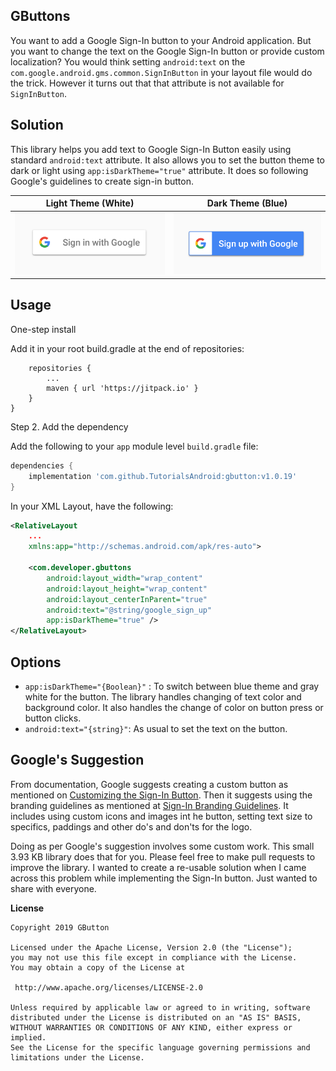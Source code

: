 **GButtons**
---

You want to add a Google Sign-In button to your Android application. But you want to change the text on the Google Sign-In button or provide custom localization? You would think setting `android:text` on the `com.google.android.gms.common.SignInButton` in your layout file would do the trick. However it turns out that that attribute is not available for `SignInButton`. 

**Solution**
---

This library helps you add text to Google Sign-In Button easily using standard `android:text` attribute. It also allows you to set the button theme to dark or light using `app:isDarkTheme="true"` attribute. It does so following Google's guidelines to create sign-in button.

Light Theme (White)        |  Dark Theme (Blue)
:-------------------------:|:-------------------------:
![Google Sign-In Light](images/GoogleSignInLight.png)  |  ![Google Sign-In Dark](images/GoogleSignUpDark.png)


**Usage**
---

One-step install

Add it in your root build.gradle at the end of repositories:

```allprojects {
	repositories {
		...
		maven { url 'https://jitpack.io' }
	}
}
```

Step 2. Add the dependency

Add the following to your `app` module level `build.gradle` file:

```gradle
dependencies {
    implementation 'com.github.TutorialsAndroid:gbutton:v1.0.19'
}
```

In your XML Layout, have the following:

```xml
<RelativeLayout
    ...
    xmlns:app="http://schemas.android.com/apk/res-auto">

    <com.developer.gbuttons
        android:layout_width="wrap_content"
        android:layout_height="wrap_content"
        android:layout_centerInParent="true"
        android:text="@string/google_sign_up"
        app:isDarkTheme="true" />
</RelativeLayout>
```


**Options**
---

- `app:isDarkTheme="{Boolean}"` : To switch between blue theme and gray white for the button. The library handles changing of text color and background color. It also handles the change of color on button press or button clicks.
- `android:text="{string}"`: As usual to set the text on the button.

**Google's Suggestion**
---

From documentation, Google suggests creating a custom button as mentioned on [Customizing the Sign-In Button](https://developers.google.com/identity/sign-in/android/custom-button). Then it suggests using the branding guidelines as mentioned at [Sign-In Branding Guidelines](https://developers.google.com/identity/branding-guidelines#sign-in-button). It includes using custom icons and images int he button, setting text size to specifics, paddings and other do's and don'ts for the logo. 


Doing as per Google's suggestion involves some custom work. This small 3.93 KB library does that for you. Please feel free to make pull requests to improve the library. I wanted to create a re-usable solution when I came across this problem while implementing the Sign-In button. Just wanted to share with everyone.


**License**
```
Copyright 2019 GButton

Licensed under the Apache License, Version 2.0 (the "License");
you may not use this file except in compliance with the License.
You may obtain a copy of the License at

 http://www.apache.org/licenses/LICENSE-2.0

Unless required by applicable law or agreed to in writing, software
distributed under the License is distributed on an "AS IS" BASIS,
WITHOUT WARRANTIES OR CONDITIONS OF ANY KIND, either express or implied.
See the License for the specific language governing permissions and
limitations under the License.

